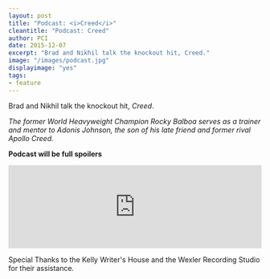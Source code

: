 ```yaml
---
layout: post
title: "Podcast: <i>Creed</i>"
cleantitle: "Podcast: Creed"
author: PCI
date: 2015-12-07
excerpt: "Brad and Nikhil talk the knockout hit, Creed."
image: "/images/podcast.jpg"
displayimage: "yes"
tags: 
- feature
---
```


Brad and Nikhil talk the knockout hit, *Creed*.

*The former World Heavyweight Champion Rocky Balboa serves as a trainer and mentor to Adonis Johnson, the son of his late friend and former rival Apollo Creed.*

**Podcast will be full spoilers**

<iframe width="100%" height="166" scrolling="no" frameborder="no" src="https://w.soundcloud.com/player/?url=https%3A//api.soundcloud.com/tracks/236562998&amp;color=ff5500&amp;auto_play=false&amp;hide_related=false&amp;show_comments=true&amp;show_user=true&amp;show_reposts=false"></iframe>

Special Thanks to the Kelly Writer's House and the Wexler Recording Studio for their assistance.
